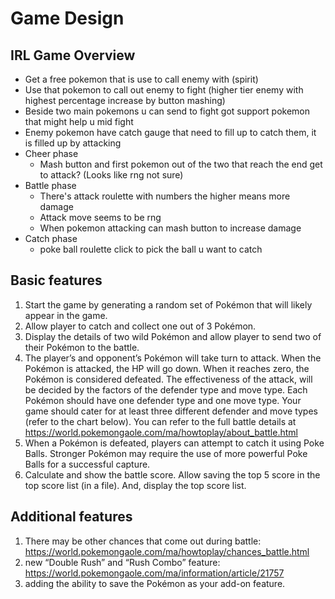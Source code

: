 # Game Design

## IRL Game Overview
- Get a free pokemon that is use to call enemy with (spirit)
- Use that pokemon to call out enemy to fight (higher tier enemy with highest percentage increase by button mashing)
- Beside two main pokemons u can send to fight got support pokemon that might help u mid fight
- Enemy pokemon have catch gauge that need to fill up to catch them, it is filled up by attacking
- Cheer phase
  - Mash button and first pokemon out of the two that reach the end get to attack? (Looks like rng not sure)
- Battle phase
  - There's attack roulette with numbers the higher means more damage
  - Attack move seems to be rng 
  - When pokemon attacking can mash button to increase damage
- Catch phase
  -  poke ball roulette click to pick the ball u want to catch

## Basic features
1. Start the game by generating a random set of Pokémon that will likely appear in the game.
2. Allow player to catch and collect one out of 3 Pokémon.
3. Display the details of two wild Pokémon and allow player to send two of their Pokémon to the battle.
4. The player’s and opponent’s Pokémon will take turn to attack. When the Pokémon is attacked, the HP will go down. When it reaches zero, the Pokémon is considered defeated. The effectiveness of the attack, will be decided by the factors of the defender type and move type. Each Pokémon should have one defender type and one move type. Your game should cater for at least three different defender and move types (refer to the chart below). You can refer to the full battle details at https://world.pokemongaole.com/ma/howtoplay/about_battle.html
5. When a Pokémon is defeated, players can attempt to catch it using Poke Balls. Stronger Pokémon may require the use of more powerful Poke Balls for a successful capture.
6. Calculate and show the battle score. Allow saving the top 5 score in the top score list (in a file). And, display the top score list.

## Additional features
1. There may be other chances that come out during battle:
https://world.pokemongaole.com/ma/howtoplay/chances_battle.html
2. new “Double Rush” and “Rush Combo” feature:
https://world.pokemongaole.com/ma/information/article/21757
3. adding the ability to save the Pokémon as your add-on feature.

